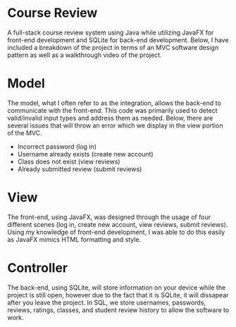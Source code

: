 # Course Review
A full-stack course review system using Java while utilizing JavaFX for front-end development and SQLite for back-end development. Below, I have included a breakdown of the project in terms of an MVC software design pattern as well as a walkthrough video of the project. 

# Model
The model, what I often refer to as the integration, allows the back-end to communicate with the front-end. This code was primarily used to detect valid/invalid input types and address them as needed. Below, there are several issues that will throw an error which we display in the view portion of the MVC.
 - Incorrect password (log in)
 - Username already exists (create new account)
 - Class does not exist (view reviews)
 - Already submitted review (submit reviews)

# View
The front-end, using JavaFX, was designed through the usage of four different scenes (log in, create new account, view reviews, submit reviews). Using my knowledge of front-end development, I was able to do this easily as JavaFX mimics HTML formatting and style.

# Controller
The back-end, using SQLite, will store information on your device while the project is still open, however due to the fact that it is SQLite, it will dissapear after you leave the project. In SQL, we store usernames, passwords, reviews, ratings, classes, and student review history to allow the software to work. 
